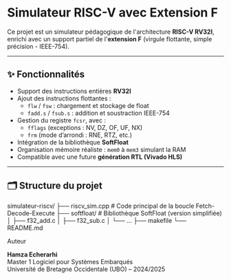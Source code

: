 # Simulateur RISC-V avec Extension F

Ce projet est un simulateur pédagogique de l'architecture **RISC-V RV32I**, enrichi avec un support partiel de l'**extension F** (virgule flottante, simple précision - IEEE-754).

---

## ✨ Fonctionnalités

- Support des instructions entières **RV32I**
- Ajout des instructions flottantes :
  - `flw` / `fsw` : chargement et stockage de float
  - `fadd.s` / `fsub.s` : addition et soustraction IEEE-754
- Gestion du registre `fcsr`, avec :
  - `fflags` (exceptions : NV, DZ, OF, UF, NX)
  - `frm` (mode d’arrondi : RNE, RTZ, etc.)
- Intégration de la bibliothèque **SoftFloat**
- Organisation mémoire réaliste : `mem0` à `mem3` simulant la RAM
- Compatible avec une future **génération RTL (Vivado HLS)**

---

## 🗂️ Structure du projet

simulateur-riscv/
├── riscv_sim.cpp # Code principal de la boucle Fetch-Decode-Execute
├── softfloat/ # Bibliothèque SoftFloat (version simplifiée)
│ ├── f32_add.c
│ ├── f32_sub.c
│ └── ...
├── makefile
└── README.md

Auteur

**Hamza Echerarhi**  
Master 1 Logiciel pour Systèmes Embarqués  
Université de Bretagne Occidentale (UBO) – 2024/2025



